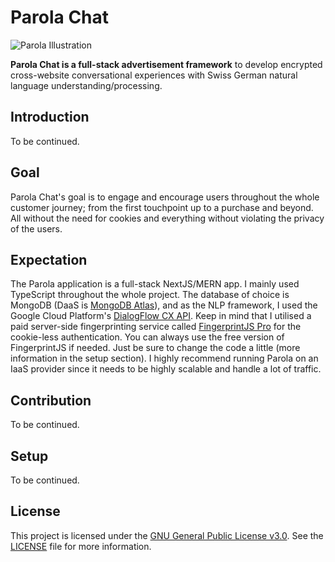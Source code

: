 # Parola Chat

![Parola Illustration](https://lh3.googleusercontent.com/pw/ACtC-3cROlzJEjqA1XdBaU2pY5BnqpRoTgQ_qc8EUlJRit5RnWOwxqBQMnJKGOuttq9g60BlP1seCYrTcJ98heJCLU0iTCBAv-mnFezWCKeuALIyQQuKtEIADImPegUAi2ul1S8Sb1HendZM2q1dYPL6B-wGzA=w2448-h1302-no)

**Parola Chat is a full-stack advertisement framework** to develop encrypted cross-website conversational experiences with Swiss German natural language understanding/processing.

## Introduction

To be continued.

## Goal

Parola Chat's goal is to engage and encourage users throughout the whole customer journey; from the first touchpoint up to a purchase and beyond. All without the need for cookies and everything without violating the privacy of the users.

## Expectation

The Parola application is a full-stack NextJS/MERN app. I mainly used TypeScript throughout the whole project. The database of choice is MongoDB (DaaS is [MongoDB Atlas](https://www.mongodb.com/cloud/atlas)), and as the NLP framework, I used the Google Cloud Platform's [DialogFlow CX API](https://cloud.google.com/dialogflow/cx/docs). Keep in mind that I utilised a paid server-side fingerprinting service called [FingerprintJS Pro](https://fingerprintjs.com) for the cookie-less authentication. You can always use the free version of FingerprintJS if needed. Just be sure to change the code a little (more information in the setup section). I highly recommend running Parola on an IaaS provider since it needs to be highly scalable and handle a lot of traffic.

## Contribution

To be continued.

## Setup

To be continued.

## License

This project is licensed under the [GNU General Public License v3.0](https://www.gnu.org/licenses/gpl-3.0.en.html). See the [LICENSE](LICENSE) file for more information.

